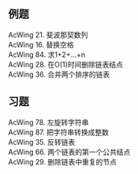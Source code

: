 ## 例题
AcWing 21. 斐波那契数列  
AcWing 16. 替换空格  
AcWing 84. 求1+2+…+n  
AcWing 28. 在O(1)时间删除链表结点  
AcWing 36. 合并两个排序的链表  
## 习题
AcWing 78. 左旋转字符串  
AcWing 87. 把字符串转换成整数  
AcWing 35. 反转链表  
AcWing 66. 两个链表的第一个公共结点  
AcWing 29. 删除链表中重复的节点  
